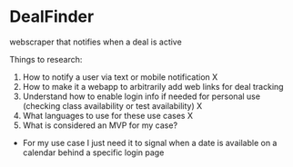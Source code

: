 # DealFinder
webscraper that notifies when a deal is active

Things to research:
1. How to notify a user via text or mobile notification X
2. How to make it a webapp to arbitrarily add web links for deal tracking
3. Understand how to enable login info if needed for personal use (checking class availability or test availability)  X
4. What languages to use for these use cases  X
5. What is considered an MVP for my case?
 - For my use case I just need it to signal when a date is available on a calendar behind a specific login page
